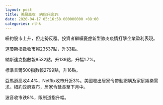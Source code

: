 ```yaml
---
layout: post
title: 美股高收　納指升逾1%
date: 2020-04-17 05:16:58.000000000 +08:00
categories: rthk
---
```


紐約股市上升，但走勢反覆。投資者繼續憂慮新型肺炎疫情打擊企業盈利表現。

道瓊斯指數收市報23537點，升33點。

納斯達克指數報8532點，升139點，升幅1.7%。

標準普爾500指數報2799點，升16點。

亞馬遜高收4.4%，Netflix收市升近3%。美國發出居家令帶動網購及家庭娛樂需求。紐約政府宣布，居家令延長至下月中。

波音收市跌8%，限制道指升幅。
